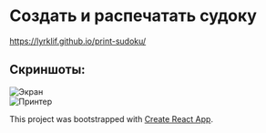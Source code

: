 
# Создать и распечатать судоку  
https://lyrklif.github.io/print-sudoku/  
  
## Скриншоты:   
![Экран](https://cdn1.savepice.ru/uploads/2020/4/19/e279cf67bd36b4d4e0f7642a4c762809-full.jpg)  
![Принтер](https://cdn1.savepice.ru/uploads/2020/4/19/4ad914b8de713b3d1b4aa402ccbc14cd-full.jpg)  
  
  
This project was bootstrapped with [Create React App](https://github.com/facebook/create-react-app).
